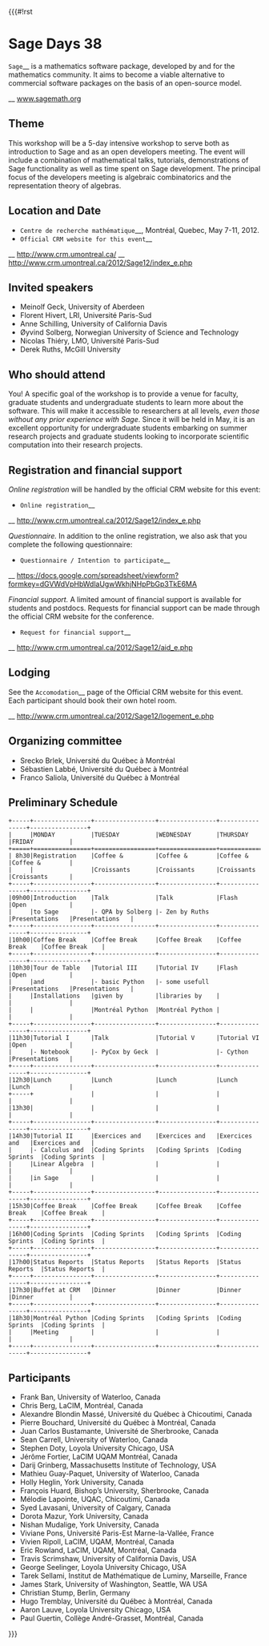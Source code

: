 {{{#!rst

Sage Days 38
============

`Sage`__ is a mathematics software package,
developed by and for the mathematics community. It aims to
become a viable alternative to commercial software packages
on the basis of an open-source model.

__ www.sagemath.org

Theme
-----

This workshop will be a 5-day intensive workshop to serve
both as introduction to Sage and as an open developers
meeting. The event will include a combination of
mathematical talks, tutorials, demonstrations of Sage
functionality as well as time spent on Sage development. The
principal focus of the developers meeting is algebraic
combinatorics and the representation theory of algebras.

Location and Date
-----------------

* `Centre de recherche mathématique`__, Montréal, Quebec, May 7-11, 2012.
* `Official CRM website for this event`__

__ http://www.crm.umontreal.ca/
__ http://www.crm.umontreal.ca/2012/Sage12/index_e.php

Invited speakers
----------------

* Meinolf Geck, University of Aberdeen
* Florent Hivert, LRI, Université Paris-Sud
* Anne Schilling, University of California Davis
* Øyvind Solberg, Norwegian University of Science and Technology
* Nicolas Thiéry, LMO, Université Paris-Sud
* Derek Ruths, McGill University


Who should attend
-----------------

You! A specific goal of the workshop is to provide a venue
for faculty, graduate students and undergraduate students to
learn more about the software. This will make it accessible
to researchers at all levels, *even those without any prior
experience with Sage*. Since it will be held in May, it is
an excellent opportunity for undergraduate students
embarking on summer research projects and graduate students
looking to incorporate scientific computation into their
research projects.

Registration and financial support
----------------------------------

*Online registration* will be handled by the official CRM website for this event:

* `Online registration`__

__ http://www.crm.umontreal.ca/2012/Sage12/index_e.php

*Questionnaire.* In addition to the online registration, we also ask that you complete the following questionnaire:

* `Questionnaire / Intention to participate`__

__ https://docs.google.com/spreadsheet/viewform?formkey=dGVWdVpHbWdlaUgwWkhjNHpPbGp3TkE6MA

*Financial support.*
A limited amount of financial support is available for students and postdocs.
Requests for financial support can be made through the official CRM website for the conference.

* `Request for financial support`__

__ http://www.crm.umontreal.ca/2012/Sage12/aid_e.php

Lodging
-------

See the `Accomodation`__ page of the Official CRM website for this event. Each participant should book their own hotel room.

__ http://www.crm.umontreal.ca/2012/Sage12/logement_e.php

Organizing committee
--------------------

* Srecko Brlek, Université du Québec à Montréal
* Sébastien Labbé, Université du Québec à Montréal
* Franco Saliola, Université du Québec à Montréal

Preliminary Schedule
--------------------

    +-----+----------------+-----------------+----------------+----------------+----------------+
    |     |MONDAY          |TUESDAY          |WEDNESDAY       |THURSDAY        |FRIDAY          |
    +=====+================+=================+================+================+================+
    | 8h30|Registration    |Coffee &         |Coffee &        |Coffee &        |Coffee &        |
    |     |                |Croissants       |Croissants      |Croissants      |Croissants      |
    +-----+----------------+-----------------+----------------+----------------+----------------+
    |09h00|Introduction    |Talk             |Talk            |Flash           |Open            |
    |     |to Sage         |- QPA by Solberg |- Zen by Ruths  |Presentations   |Presentations   |
    +-----+----------------+-----------------+----------------+----------------+----------------+
    |10h00|Coffee Break    |Coffee Break     |Coffee Break    |Coffee Break    |Coffee Break    |
    +-----+----------------+-----------------+----------------+----------------+----------------+
    |10h30|Tour de Table   |Tutorial III     |Tutorial IV     |Flash           |Open            |
    |     |and             |- basic Python   |- some usefull  |Presentations   |Presentations   |
    |     |Installations   |given by         |libraries by    |                |                |
    |     |                |Montréal Python  |Montréal Python |                |                |
    +-----+----------------+-----------------+----------------+----------------+----------------+
    |11h30|Tutorial I      |Talk             |Tutorial V      |Tutorial VI     |Open            |
    |     |- Notebook      |- PyCox by Geck  |                |- Cython        |Presentations   |
    +-----+----------------+-----------------+----------------+----------------+----------------+
    |12h30|Lunch           |Lunch            |Lunch           |Lunch           |Lunch           |
    +-----+                |                 |                |                |                |
    |13h30|                |                 |                |                |                |
    +-----+----------------+-----------------+----------------+----------------+----------------+
    |14h30|Tutorial II     |Exercices and    |Exercices and   |Exercices and   |Exercices and   |
    |     |- Calculus and  |Coding Sprints   |Coding Sprints  |Coding Sprints  |Coding Sprints  |
    |     |Linear Algebra  |                 |                |                |                |
    |     |in Sage         |                 |                |                |                |
    +-----+----------------+-----------------+----------------+----------------+----------------+
    |15h30|Coffee Break    |Coffee Break     |Coffee Break    |Coffee Break    |Coffee Break    |
    +-----+----------------+-----------------+----------------+----------------+----------------+
    |16h00|Coding Sprints  |Coding Sprints   |Coding Sprints  |Coding Sprints  |Coding Sprints  |
    +-----+----------------+-----------------+----------------+----------------+----------------+
    |17h00|Status Reports  |Status Reports   |Status Reports  |Status Reports  |Status Reports  |
    +-----+----------------+-----------------+----------------+----------------+----------------+
    |17h30|Buffet at CRM   |Dinner           |Dinner          |Dinner          |Dinner          |
    +-----+----------------+-----------------+----------------+----------------+----------------+
    |18h30|Montréal Python |Coding Sprints   |Coding Sprints  |Coding Sprints  |Coding Sprints  |
    |     |Meeting         |                 |                |                |                |
    +-----+----------------+-----------------+----------------+----------------+----------------+

Participants
------------

- Frank Ban, University of Waterloo, Canada
- Chris Berg, LaCIM, Montréal, Canada
- Alexandre Blondin Massé, Université du Québec à Chicoutimi, Canada
- Pierre Bouchard, Université du Québec à Montréal, Canada
- Juan Carlos Bustamante, Université de Sherbrooke, Canada
- Sean Carrell, University of Waterloo, Canada
- Stephen Doty, Loyola University Chicago, USA
- Jérôme Fortier, LaCIM UQAM Montréal, Canada  
- Darij Grinberg, Massachusetts Institute of Technology, USA
- Mathieu Guay-Paquet, University of Waterloo, Canada
- Holly Heglin, York University, Canada
- François Huard, Bishop’s University, Sherbrooke, Canada
- Mélodie Lapointe, UQAC, Chicoutimi, Canada
- Syed Lavasani, University of Calgary, Canada
- Dorota Mazur, York University, Canada
- Nishan Mudalige, York University, Canada
- Viviane Pons, Université Paris-Est Marne-la-Vallée, France
- Vivien Ripoll, LaCIM, UQAM, Montréal, Canada
- Eric Rowland, LaCIM, UQAM, Montréal, Canada 
- Travis Scrimshaw, University of California Davis, USA
- George Seelinger, Loyola University Chicago, USA
- Tarek Sellami, Institut de Mathématique de Luminy, Marseille, France
- James Stark, University of Washington, Seattle, WA USA
- Christian Stump, Berlin, Germany
- Hugo Tremblay, Université du Québec à Montréal, Canada
- Aaron Lauve, Loyola University Chicago, USA
- Paul Guertin, Collège André-Grasset, Montréal, Canada


}}}
